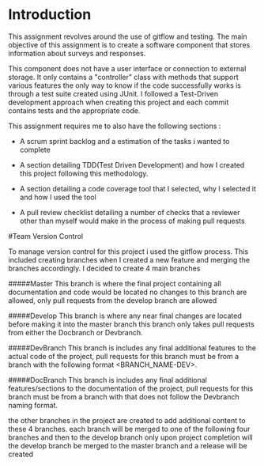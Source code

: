 # Introduction

This assignment revolves around the use of gitflow and testing. The main objective of this assignment is to create a software component that stores information about surveys and responses.

This component does not have a user interface or connection to external storage. It only contains a "controller" class with methods that support various features the only way to know if the code successfully works is through a test suite created using JUnit. I followed a Test-Driven development approach when creating this project and each commit contains tests and the appropriate code.

This assignment requires me to also have the following sections :

* A scrum sprint backlog and a estimation of the tasks i wanted to complete

* A section detailing TDD(Test Driven Development) and how I created this project following this methodology.

* A section detailing a code coverage tool that I selected, why I selected it and how I used the tool

* A pull review checklist detailing a number of checks that a reviewer other than myself would make in the process of making pull requests


#Team Version Control

To manage version control for this project i used the gitflow process. This included creating branches when I created a new feature and merging the branches accordingly. I decided to create 4 main branches 

#####Master
This branch is where the final project containing all documentation and code would be located no changes to this branch are allowed, only pull requests from the develop branch are allowed

#####Develop
This branch is where any near final changes are located before making it into the master branch this branch only takes pull requests from either the Docbranch or Devbranch.

#####DevBranch
This branch is includes any final additional features to the actual code of the project, pull requests for this branch must be from a branch with the following format <BRANCH_NAME-DEV>.

#####DocBranch
This branch is includes any final additional features/sections to the documentation of the project, pull requests for this branch must be from a branch with that does not follow the Devbranch naming format.

the other branches in the project are created to add additional content to these 4 branches. each branch will be merged to one of the following four branches and then to the develop branch only upon project completion will the develop branch be merged to the master branch and a release will be created







